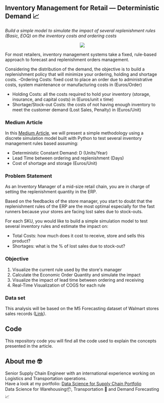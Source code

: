 ## Inventory Management for Retail — Deterministic Demand 📈
*Build a simple model to simulate the impact of several replenishment rules (Basic, EOQ) on the inventory costs and ordering costs*

<p align="center">
  <img align="center" src="https://miro.medium.com/max/1280/1*GrAHw2d9Sa5qShf-cKhYYA.png">
</p>

For most retailers, inventory management systems take a fixed, rule-based approach to forecast and replenishment orders management.

Considering the distribution of the demand, the objective is to build a replenishment policy that will minimize your ordering, holding and shortage costs.
-Ordering Costs: fixed cost to place an order due to administrative costs, system maintenance or manufacturing costs in (Euros/Order)
- Holding Costs: all the costs required to hold your inventory (storage, insurance, and capital costs) in (Euros/unit x time)
- Shortage/Stock-out Costs: the costs of not having enough inventory to meet the customer demand (Lost Sales, Penalty) in (Euros/Unit)

### Medium Article
In this [Medium Article](https://towardsdatascience.com/inventory-management-for-retail-deterministic-demand-311682c02518), we will present a simple methodology using a discrete simulation model built with Python to test several inventory management rules based assuming:
- Deterministic Constant Demand: D (Units/Year)
- Lead Time between ordering and replenishment (Days)
- Cost of shortage and storage (Euros/Unit)

### Problem Statement
As an Inventory Manager of a mid-size retail chain, you are in charge of setting the replenishment quantity in the ERP.

Based on the feedbacks of the store manager, you start to doubt that the replenishment rules of the ERP are the most optimal especially for the fast runners because your stores are facing lost sales due to stock-outs.

For each SKU, you would like to build a simple simulation model to test several inventory rules and estimate the impact on:
- Total Costs: how much does it cost to receive, store and sells this product?
- Shortages: what is the % of lost sales due to stock-out?

### Objective
1. Visualize the current rule used by the store's manager
2. Calculate the Economic Order Quantity and simulate the impact
3. Visualize the impact of lead time between ordering and receiving
4. Real-Time Visualization of COGS for each rule

### Data set
This analysis will be based on the M5 Forecasting dataset of Walmart stores sales records ([Link](
https://www.kaggle.com/c/m5-forecasting-accuracy)).

## Code
This repository code you will find all the code used to explain the concepts presented in the article.

## About me 🤓
Senior Supply Chain Engineer with an international experience working on Logistics and Transportation operations. \
Have a look at my portfolio: [Data Science for Supply Chain Portfolio](https://samirsaci.com) \
Data Science for Warehousing📦, Transportation 🚚 and Demand Forecasting 📈 

